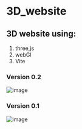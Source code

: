 # 3D_website
## 3D website using:
1. three,js
2. webGl
3. Vite

### Version 0.2
 ![image](https://user-images.githubusercontent.com/63835313/155051336-2ac0a3a0-3420-49cf-aa79-aae675fd8f0e.png)
### Version 0.1
 ![image](https://user-images.githubusercontent.com/63835313/154971340-10ea7c27-2a46-4ea7-bd7c-0756a271c2de.png)

